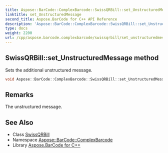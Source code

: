 ```yaml
---
title: Aspose::BarCode::ComplexBarcode::SwissQRBill::set_UnstructuredMessage method
linktitle: set_UnstructuredMessage
second_title: Aspose.BarCode for C++ API Reference
description: 'Aspose::BarCode::ComplexBarcode::SwissQRBill::set_UnstructuredMessage method. Sets the additional unstructured message in C++.'
type: docs
weight: 2200
url: /cpp/aspose.barcode.complexbarcode/swissqrbill/set_unstructuredmessage/
---
```

## SwissQRBill::set_UnstructuredMessage method


Sets the additional unstructured message.

```cpp
void Aspose::BarCode::ComplexBarcode::SwissQRBill::set_UnstructuredMessage(System::String value)
```

## Remarks


The unstructured message.
## See Also

* Class [SwissQRBill](../)
* Namespace [Aspose::BarCode::ComplexBarcode](../../)
* Library [Aspose.BarCode for C++](../../../)
